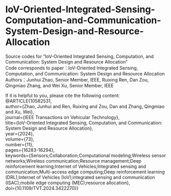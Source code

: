 # IoV-Oriented-Integrated-Sensing-Computation-and-Communication-System-Design-and-Resource-Allocation  
Source codes for “IoV-Oriented Integrated Sensing, Computation, and  Communication: System Design and  Resource Allocation”  
Code corresponds to paper：IoV-Oriented Integrated Sensing, Computation, and Communication: System Design and Resource Allocation  
Authors：Junhui Zhao, Senior Member, IEEE, Ruixing Ren, Dan Zou, Qingmiao Zhang, and Wei Xu, Senior Member, IEEE  

If it is helpful to you, please cite the following content:  
@ARTICLE{10582531,  
  author={Zhao, Junhui and Ren, Ruixing and Zou, Dan and Zhang, Qingmiao and Xu, Wei},  
  journal={IEEE Transactions on Vehicular Technology},   
  title={IoV-Oriented Integrated Sensing, Computation, and Communication: System Design and Resource Allocation},   
  year={2024},  
  volume={73},  
  number={11},  
  pages={16283-16294},  
  keywords={Sensors;Collaboration;Computational modeling;Wireless sensor networks;Wireless communication;Resource management;Deep reinforcement learning;Internet of Vehicles;Integrated sensing and communication;Multi-access edge computing;Deep reinforcement learning (DRL);Internet of Vehicles (IoV);integrated sensing and communication (ISAC);mobile edge computing (MEC);resource allocation},  
  doi={10.1109/TVT.2024.3422270}}  
